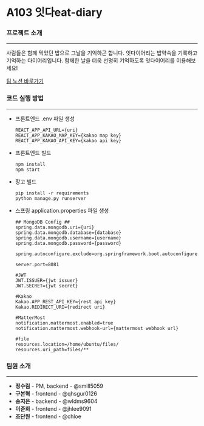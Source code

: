 # A103 잇다eat-diary


### 프로젝트 소개

---

사람들은 함께 먹었던 밥으로 그날을 기억하곤 합니다. 잇다이어리는 밥약속을 기록하고 기억하는 다이어리입니다.
함께한 날을 더욱 선명히 기억하도록 잇다이어리를 이용해보세요! 

[팀 노션 바로가기](https://www.notion.so/6459b67ca22b4cfeaacf770a6be47e16)


### 코드 실행 방법

---

- 프론트엔드 .env 파일 생성

  ```
  REACT_APP_API_URL={uri}
  REACT_APP_KAKAO_MAP_KEY={kakao map key}
  REACT_APP_KAKAO_API_KEY={kakao api key}
  ```

- 프론트엔드 빌드

  ```
  npm install
  npm start
  ```

- 장고 빌드

  ```
  pip install -r requirements
  python manage.py runserver
  ```

- 스프링 application.properties 파일 생성

  ```
  ## MongoDB Config ##
  spring.data.mongodb.uri={uri}
  spring.data.mongodb.database={database}
  spring.data.mongodb.username={username}
  spring.data.mongodb.password={password}
  
  spring.autoconfigure.exclude=org.springframework.boot.autoconfigure.jdbc.DataSourceAutoConfiguration
  
  server.port=8081
  
  #JWT
  JWT.ISSUER={jwt issuer}
  JWT.SECRET={jwt secret}
  
  #Kakao
  Kakao.APP_REST_API_KEY={rest api key}
  Kakao.REDIRECT_URI={redirect uri}
  
  #MatterMost
  notification.mattermost.enabled=true
  notification.mattermost.webhook-url={mattermost webhook url}
  
  #file
  resources.location=/home/ubuntu/files/
  resources.uri_path=files/**
  ```



### 팀원 소개

---

- __정수림__ - PM, backend - @smill5059
- __구본혁__ - frontend - @qhsgur0126
- __송지은__ - backend - @wldms9604
- __이준희__ - frontend - @jhlee9091
- __조단원__ - frontend - @chloe
